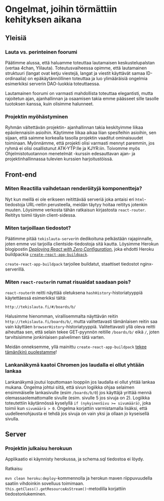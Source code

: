 # Ongelmat, joihin törmättiin kehityksen aikana

## Yleisiä
### Lauta vs. perinteinen foorumi
Päätimme alussa, että haluamme toteuttaa lautamaisen keskustelupalstan (vertaa 4chan, Ylilauta). Toteutusvaiheessa opimme, että lautamainen struktuuri (langat ovat ketju viestejä, langat ja viestit käyttävät samaa ID-ordinaalia) on epäkäytännöllinen toteuttaa ja luo ylimääräisiä ongelmia esimerkiksi serverin DAO-luokkia toteuttaessa.

Lautamainen foorumi on varmasti mahdollista toteuttaa elegantisti, mutta rajoitetun ajan, ajanhallinnan ja osaamisen takia emme päässeet sille tasolle tuotoksen kanssa, kuin olisimme halunneet.

### Projektin myöhästyminen
Ryhmän vältettävän projektin- ajanhallinnan takia keskityimme liikaa epäolennaisiin asioihin. Käytimme liikaa aikaa liian spesifeihin asioihin, sen sijaan, että saimme korkealla tasolla projektin vaaditut ominaisuudet toiminaan. Myönnämme, että projekti olisi varmasti mennyt paremmin, jos ryhmä ei olisi osallistunut ATK-YTP:lle ja KJYR:iin. Toivomme myös Ohjelmistotuotannon menetelmät -kurssin edesauttavan ajan- ja projektinhallinnassa tulevien kurssien harjoitustöissä.

## Front-end

### Miten Reactilla vaihdetaan renderöityjä komponentteja?

Nyt kun meillä ei ole erikseen reitittävää serveriä joka antaisi eri `html`-tiedostoja URL-reitin perusteella, meidän täytyy hoitaa reititys jotenkin muuten. Löysimme verkosta tähän ratkaisun kirjastosta `react-router`. Reititys toimii täysin client-sidessa.

### Miten tarjoillaan tiedostot?

Päätimme pitää `tekislauta-server`in dedikoituna pelkästään rajapinnalle, joten emme voi tarjoilla clientside-tiedostoja sitä kautta. Löysimme Herokun blogipostin [*Deploying React with Zero Configuration*](https://blog.heroku.com/deploying-react-with-zero-configuration), joka ehdotti Heroku buildpackia [`create-react-app-buildpack`](https://github.com/mars/create-react-app-buildpack).

`create-react-app-buildpack` tarjoilee buildatut, staattiset tiedostot nginx-serverillä.

### Miten `react-router`in rumat risuaidat saadaan pois?

`react-router`in reitti näyttää oletuksena `hashHistory`-historiatyyppiä käytettäessä esimerkiksi tältä:

    http://tekislauta.fi/#/boards/b/

Halusimme hienomman, virallisemmalta näyttävän reitin `http://tekislauta.fi/boards/b/`, mutta valitettavasti tämänlaisen reitin saa vain käyttäen `browserHistory`-historiatyyppiä. Valitettavasti yllä oleva reitti aiheuttaa sen, että selain tekee GET-pyynnön reitille `/boards/b/` eikä `/`, joten tarvitsisimme jonkinlaisen palvelimen tätä varten.

Meidän onneksemme, yllä mainittu `create-react-app-buildpack` [tekee tämän(kin) puolestamme](https://github.com/mars/create-react-app-buildpack/blob/1f5369bf4d0c11bed331f9986d573ec52c3d9c0d/README.md#user-content-routing-clean-urls)!

### Lankanäkymä kaatoi Chromen jos laudalla ei ollut yhtään lankaa
Lankanäkymä joutui loputtomaan looppiin jos laudalla ei ollut yhtää lankaa mukana. Ongelma johtui siitä, että sivun logiikka ohjaa selaimen ensimmäiselle lankasivulle (esim `/boards/b/0`) jos käyttäjä yrittää mennä olemassaolemattomalle sivulle (esim. sivulle 5 jos sivuja on 2). Logiikka toteutettiin käytännössä kyselyllä `if (nykyinenSivu >= sivumäärä)`, joka toimii kun `sivumäärä > 0`. Ongelma korjattiin varmistamalla lisäksi, että uudelleenohjausta ei tehdä jos sivuja on vain yksi ja ollaan jo kyseisellä sivulla.

## Server

### Projektin julkaisu herokuun
Applikaatio ei käynnisty herokussa, ja schema.sql tiedostoa ei löydy.

Ratkaisu

`mvn clean heroku:deploy`-kommennolla ja herokun maven riippuvuudella saatiin vihdoinkin sovelluus toimimaan. `this.getClass().getResourceAsStream()`-metodilla korjattiin tiedostonlukeminen. 
